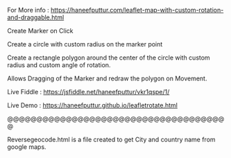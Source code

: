 For  More info : https://haneefputtur.com/leaflet-map-with-custom-rotation-and-draggable.html



Create Marker on Click

Create a circle with custom radius on the marker point

Create a rectangle polygon around the center of the circle with custom radius and custom angle of rotation.

Allows Dragging of the Marker and redraw the polygon on Movement.

Live Fiddle : https://jsfiddle.net/haneefputtur/vkr1qspe/1/

Live Demo : https://haneefputtur.github.io/leafletrotate.html


@@@@@@@@@@@@@@@@@@@@@@@@@@@@@@@@@@@@@@

Reversegeocode.html is a file created to get City and country name from google maps.
